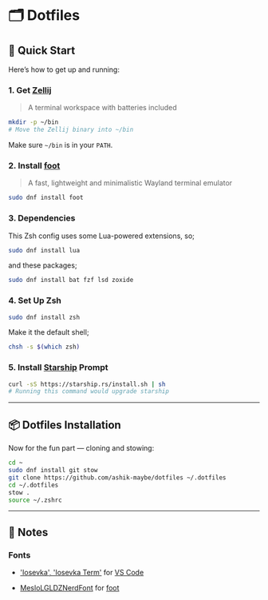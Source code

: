 # 🗂️ Dotfiles

## 🚀 Quick Start

Here’s how to get up and running:

### 1. Get [Zellij](https://zellij.dev/)

> A terminal workspace with batteries included

```bash
mkdir -p ~/bin
# Move the Zellij binary into ~/bin
```

Make sure `~/bin` is in your `PATH`.

### 2. Install [foot](https://codeberg.org/dnkl/foot)

> A fast, lightweight and minimalistic Wayland terminal emulator

```bash
sudo dnf install foot
```

### 3. Dependencies

This Zsh config uses some Lua-powered extensions, so;

```bash
sudo dnf install lua
```

and these packages;

```bash
sudo dnf install bat fzf lsd zoxide
```

### 4. Set Up Zsh

```bash
sudo dnf install zsh
```

Make it the default shell;

```bash
chsh -s $(which zsh)
```

### 5. Install [Starship](https://starship.rs/) Prompt

```bash
curl -sS https://starship.rs/install.sh | sh
# Running this command would upgrade starship
```

---

## 📦 Dotfiles Installation

Now for the fun part — cloning and stowing:

```bash
cd ~
sudo dnf install git stow
git clone https://github.com/ashik-maybe/dotfiles ~/.dotfiles
cd ~/.dotfiles
stow .
source ~/.zshrc
```

---

## 📌 Notes

### Fonts

- ['Iosevka', 'Iosevka Term'](https://github.com/be5invis/Iosevka/releases) for [VS Code](https://code.visualstudio.com/download)

- [MesloLGLDZNerdFont](https://www.nerdfonts.com/font-downloads) for [foot](https://codeberg.org/dnkl/foot)
